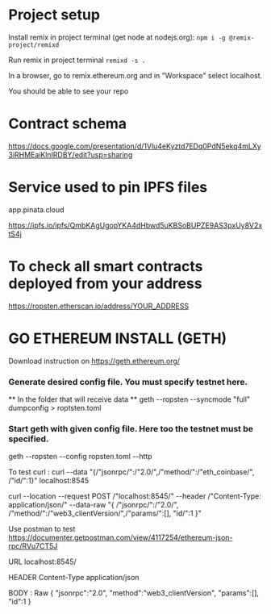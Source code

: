 
# Project setup

Install remix in project terminal (get node at nodejs.org):
`npm i -g @remix-project/remixd`

Run remix in project terminal
`remixd -s .`

In a browser, go to remix.ethereum.org and in "Workspace" select localhost.

You should be able to see your repo


# Contract schema

https://docs.google.com/presentation/d/1Vlu4eKyztd7EDq0PdN5ekq4mLXy3iRHMEaiKlnIRDBY/edit?usp=sharing

# Service used to pin IPFS files

app.pinata.cloud

https://ipfs.io/ipfs/QmbKAgUgopYKA4dHbwd5uKBSoBUPZE9AS3pxUy8V2xtS4j

# To check all smart contracts deployed from your address

https://ropsten.etherscan.io/address/YOUR_ADDRESS


# GO ETHEREUM INSTALL (GETH)

Download instruction on https://geth.ethereum.org/

### Generate desired config file. You must specify testnet here.

** In the folder that will receive data **
geth --ropsten --syncmode "full"  dumpconfig > roptsten.toml

### Start geth with given config file. Here too the testnet must be specified.
geth --ropsten --config ropsten.toml --http


To test curl : curl --data "{/"jsonrpc/":/"2.0/",/"method/":/"eth_coinbase/", /"id/":1}" localhost:8545

curl --location --request POST /"localhost:8545/" --header /"Content-Type: application/json/" --data-raw "{ /"jsonrpc/":/"2.0/",  /"method/":/"web3_clientVersion/",/"params/":[], "id/":1 }"

Use postman to test
https://documenter.getpostman.com/view/4117254/ethereum-json-rpc/RVu7CT5J

URL
localhost:8545/

HEADER
Content-Type        application/json

BODY : Raw
{
	"jsonrpc":"2.0",
	"method":"web3_clientVersion",
	"params":[],
	"id":1
}